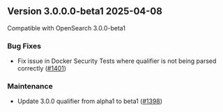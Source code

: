 ## Version 3.0.0.0-beta1 2025-04-08

Compatible with OpenSearch 3.0.0-beta1

### Bug Fixes
* Fix issue in Docker Security Tests where qualifier is not being parsed correctly ([#1401](https://github.com/opensearch-project/index-management/pull/1401))

### Maintenance
* Update 3.0.0 qualifier from alpha1 to beta1 ([#1398](https://github.com/opensearch-project/index-management/pull/1398))